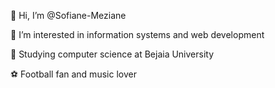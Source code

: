 👋 Hi, I’m @Sofiane-Meziane

👀 I’m interested in information systems and web development

🌱 Studying computer science at Bejaia University

⚽ Football fan and music lover
